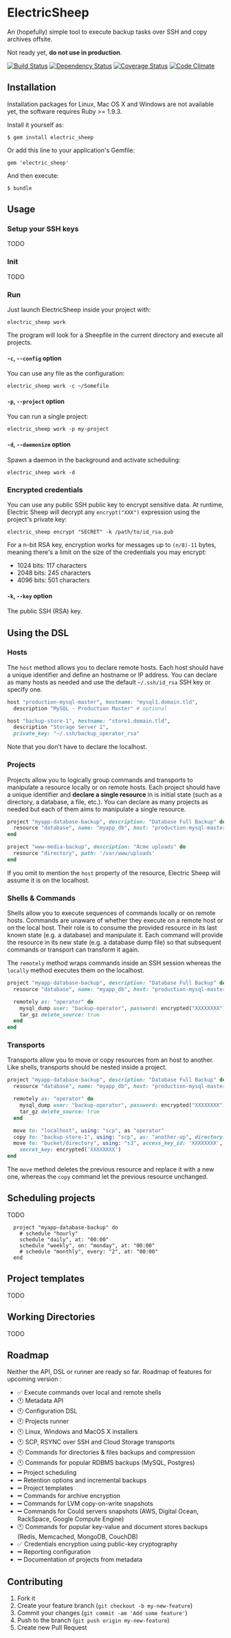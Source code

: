 # ElectricSheep

An (hopefully) simple tool to execute backup tasks over SSH and copy archives offsite.

Not ready yet, **do not use in production**.

[![Build Status](https://travis-ci.org/servebox/electric_sheep.png)](https://travis-ci.org/servebox/electric_sheep)
[![Dependency Status](https://gemnasium.com/servebox/electric_sheep.png)](https://gemnasium.com/servebox/electric_sheep)
[![Coverage Status](https://coveralls.io/repos/servebox/electric_sheep/badge.png)](https://coveralls.io/r/servebox/electric_sheep)
[![Code Climate](https://codeclimate.com/github/servebox/electric_sheep.png)](https://codeclimate.com/github/servebox/electric_sheep)

## Installation

Installation packages for Linux, Mac OS X and Windows are not available yet, the software requires Ruby >= 1.9.3.

Install it yourself as:

    $ gem install electric_sheep

Or add this line to your application's Gemfile:

    gem 'electric_sheep'

And then execute:

    $ bundle

## Usage

### Setup your SSH keys

TODO

### Init

TODO

### Run

Just launch ElectricSheep inside your project with:

```
electric_sheep work
```

The program will look for a Sheepfile in the current directory and execute all projects.

#### `-c`, `--config` option

You can use any file as the configuration:

```
electric_sheep work -c ~/Somefile
```

#### `-p`, `--project` option

You can run a single project:

```
electric_sheep work -p my-project
```
#### `-d`, `--daemonize` option

Spawn a daemon in the background and activate scheduling:

```
electric_sheep work -d
```

### Encrypted credentials

You can use any public SSH public key to encrypt sensitive data. At runtime,
Electric Sheep will decrypt any `encrypt("XXX")` expression using the
project's private key:

```
electric_sheep encrypt "SECRET" -k /path/to/id_rsa.pub
```

For a n-bit RSA key, encryption works for messages up to `(n/8)-11` bytes,
meaning there's a limit on the size of the credentials you may encrypt:

* 1024 bits: 117 characters
* 2048 bits: 245 characters
* 4096 bits: 501 characters

#### `-k`, `--key` option

The public SSH (RSA) key.

## Using the DSL

### Hosts

The `host` method allows you to declare remote hosts. Each host should have a unique identifier
and define an hostname or IP address. You can declare as many hosts as needed and use the default
`~/.ssh/id_rsa` SSH key or specify one.

```ruby
host "production-mysql-master", hostname: "mysql1.domain.tld",
  description "MySQL - Production Master" # optional

host "backup-store-1", hostname: "store1.domain.tld",
  description "Storage Server 1",
  private_key: "~/.ssh/backup_operator_rsa"
```

Note that you don't have to declare the localhost.

### Projects

Projects allow you to logically group commands and transports to manipulate a resource locally or
on remote hosts. Each project should have a unique identifier and **declare a single resource** in
is initial state (such as a directory, a database, a file, etc.). You can declare as many projects
as needed but each of them aims to manipulate a single resource.

```ruby
project "myapp-database-backup", description: "Database Full Backup" do
  resource "database", name: "myapp_db", host: "production-mysql-master"
end

project "www-media-backup", description: "Acme uploads" do
  resource "directory", path: '/var/www/uploads'
end
```

If you omit to mention the `host` property of the resource, Electric Sheep will assume it is on
the localhost.

### Shells & Commands

Shells allow you to execute sequences of commands locally or on remote hosts. Commands are unaware
of whether they execute on a remote host or on the local host. Their role is to consume the
provided resource in its last known state (e.g. a database) and manipulate it. Each command will
provide the resource in its new state (e.g. a database dump file) so that subsequent commands or
transport can transform it again.

The `remotely` method wraps commands inside an SSH session whereas the `locally` method
executes them on the localhost.

```ruby
project "myapp-database-backup", description: "Database Full Backup" do
  resource "database", name: "myapp_db", host: "production-mysql-master"

  remotely as: "operator" do
    mysql_dump user: "backup-operator", password: encrypted("XXXXXXXX")
    tar_gz delete_source: true
  end
end
```

### Transports

Transports allow you to move or copy resources from an host to another. Like shells, transports
should be nested inside a project.

```ruby
project "myapp-database-backup", description: "Database Full Backup" do
  resource "database", name: "myapp_db", host: "production-mysql-master"

  remotely as: "operator" do
    mysql_dump user: "backup-operator", password: encrypted("XXXXXXXX")
    tar_gz delete_source: true
  end

  move to: "localhost", using: "scp", as "operator"
  copy to: "backup-store-1", using: "scp", as: "another-op", directory: '/srv/backups/'
  move to: "bucket/directory", using: "s3", access_key_id: 'XXXXXXXX',
    secret_key: encrypted('XXXXXXXX')
end
```

The `move` method deletes the previous resource and replace it with a new one, whereas the `copy`
command let the previous resource unchanged.

## Scheduling projects

TODO

```
  project "myapp-database-backup" do
    # schedule "hourly"
    schedule "daily", at: "00:00"
    schedule "weekly", on: "monday", at: "00:00"
    # schedule "monthly", every: "2", at: "00:00"
  end
```

## Project templates

TODO

## Working Directories

TODO

## Roadmap

Neither the API, DSL or runner are ready so far. Roadmap of features for upcoming version :

* :white_check_mark: Execute commands over local and remote shells
* :clock11: Metadata API
* :clock11: Configuration DSL
* :clock11: Projects runner
* :clock11: Linux, Windows and MacOS X installers
* :clock11: SCP, RSYNC over SSH and Cloud Storage transports
* :clock11: Commands for directories & files backups and compression
* :clock11: Commands for popular RDBMS backups (MySQL, Postgres)
* :heavy_minus_sign: Project scheduling
* :heavy_minus_sign: Retention options and incremental backups
* :heavy_minus_sign: Project templates
* :heavy_minus_sign: Commands for archive encryption
* :heavy_minus_sign: Commands for LVM copy-on-write snapshots
* :heavy_minus_sign: Commands for Could servers snapshots (AWS, Digital Ocean, RackSpace, Google Compute Engine)
* :clock11: Commands for popular key-value and document stores backups (Redis, Memcached, MongoDB, CouchDB)
* :white_check_mark: Credentials encryption using public-key cryptography
* :heavy_minus_sign: Reporting configuration
* :heavy_minus_sign: Documentation of projects from metadata

## Contributing

1. Fork it
2. Create your feature branch (`git checkout -b my-new-feature`)
3. Commit your changes (`git commit -am 'Add some feature'`)
4. Push to the branch (`git push origin my-new-feature`)
5. Create new Pull Request

